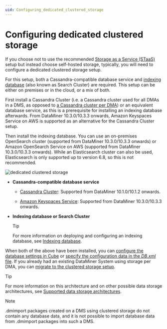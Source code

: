 ```yaml
---
uid: Configuring_dedicated_clustered_storage
---
```


# Configuring dedicated clustered storage

If you choose not to use the recommended [Storage as a Service (STaaS)](xref:STaaS) setup but instead choose self-hosted storage, typically, you will need to configure a dedicated clustered storage setup.

For this setup, both a Cassandra-compatible database service and [indexing database](xref:Indexing_Database) (also known as Search Cluster) are required. This setup can be either on premises or in the cloud, or a mix of both.

First install a Cassandra Cluster (i.e. a Cassandra cluster used for all DMAs in a DMS, as opposed to [a Cassandra cluster per DMA](xref:Configuring_storage_per_DMA)) or an equivalent database service, as this is a prerequisite for installing an indexing database afterwards. From DataMiner 10.3.0/10.3.3 onwards, Amazon Keyspaces Service on AWS is supported as an alternative for the Cassandra Cluster setup.

Then install the indexing database. You can use an on-premises OpenSearch cluster (supported from DataMiner 10.3.0/10.3.3 onwards) or Amazon OpenSearch Service on AWS (supported from DataMiner 10.3.0/10.3.3 onwards). While an Elasticsearch cluster can also be used, Elasticsearch is only supported up to version 6.8, so this is not recommended.

![dedicated clustered storage](~/user-guide/images/Dedicated_clustered_storage.svg)

- **Cassandra-compatible database service**

  - [Cassandra Cluster](xref:Cassandra_database): Supported from DataMiner 10.1.0/10.1.2 onwards.

  - [Amazon Keyspaces Service](xref:Amazon_Keyspaces_Service): Supported from DataMiner 10.3.0/10.3.3 onwards.

- **Indexing database or Search Cluster**

  > [!TIP]
  > For more information on deploying and configuring an indexing database, see [Indexing database](xref:Indexing_Database).

When both of the above have been installed, you can [configure the database settings in Cube](xref:Configuring_the_database_settings_in_Cube) or [specify the configuration data in the *DB.xml* file](xref:DB_xml). If you already had an existing DataMiner System using storage per DMA, you can [migrate to the clustered storage setup](xref:Migrating_the_general_database_to_a_DMS_Cassandra_cluster).

> [!TIP]
> For more information on this architecture and on other possible data storage architectures, see [Supported data storage architectures](xref:Supported_system_data_storage_architectures).

> [!NOTE]
> .dmimport packages created on a DMS using clustered storage do not contain any database data, and it is not possible to import database data from .dmimport packages into such a DMS.
